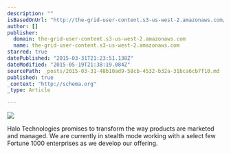 ```yaml
---
description: ""
isBasedOnUrl: "http://the-grid-user-content.s3-us-west-2.amazonaws.com/5672fb05-a184-4ffb-b343-bace73a7f86e.jpg"
author: []
publisher:
  domain: the-grid-user-content.s3-us-west-2.amazonaws.com
  name: the-grid-user-content.s3-us-west-2.amazonaws.com
starred: true
datePublished: "2015-03-31T21:23:51.138Z"
dateModified: "2015-05-19T21:38:19.084Z"
sourcePath: _posts/2015-03-31-48b10ad9-58cb-4532-b32a-31bca6cb7f10.md
published: true
_context: "http://schema.org"
_type: Article

---
```

![](http://the-grid-user-content.s3-us-west-2.amazonaws.com/5672fb05-a184-4ffb-b343-bace73a7f86e.jpg)

Halo Technologies promises to transform the way products are marketed and managed. We are currently in stealth mode working with a select few Fortune 1000 enterprises as we develop our offering.